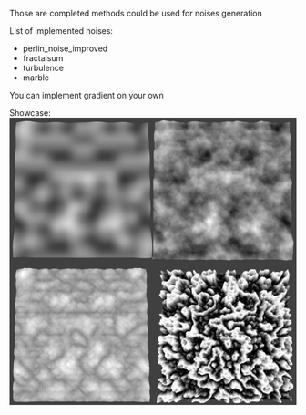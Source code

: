 Those are completed methods could be used for noises generation

List of implemented noises:
- perlin_noise_improved
- fractalsum
- turbulence
- marble

You can implement gradient on your own

Showcase:
![noises](https://github.com/alnovikoff/perlin-noise-generation-methods/blob/main/img/showcase.jpg?raw=true)
